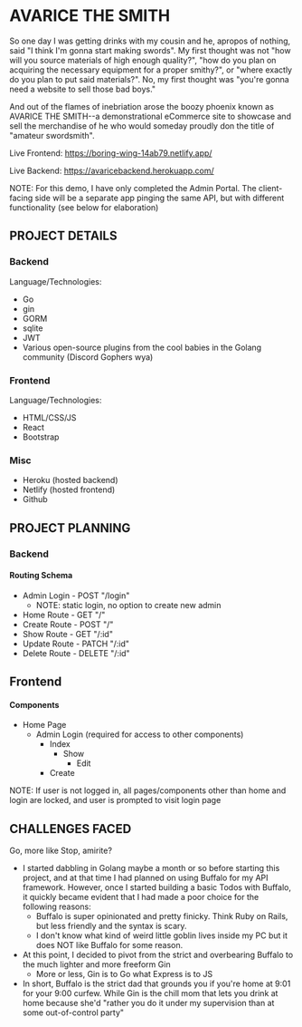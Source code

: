 # AVARICE THE SMITH

So one day I was getting drinks with my cousin and he, apropos of nothing, said "I think I'm gonna start making swords". My first thought was not "how will you source materials of high enough quality?", "how do you plan on acquiring the necessary equipment for a proper smithy?", or "where exactly do you plan to put said materials?". No, my first thought was "you're gonna need a website to sell those bad boys."

And out of the flames of inebriation arose the boozy phoenix known as AVARICE THE SMITH--a demonstrational eCommerce site to showcase and sell the merchandise of he who would someday proudly don the title of "amateur swordsmith".

Live Frontend: https://boring-wing-14ab79.netlify.app/

Live Backend: https://avaricebackend.herokuapp.com/

NOTE: For this demo, I have only completed the Admin Portal. The client-facing side will be a separate app pinging the same API, but with different functionality (see below for elaboration)

## PROJECT DETAILS

### Backend

Language/Technologies:

* Go
* gin
* GORM
* sqlite
* JWT
* Various open-source plugins from the cool babies in the Golang community (Discord Gophers wya)

### Frontend

Language/Technologies:

* HTML/CSS/JS
* React
* Bootstrap

### Misc

* Heroku (hosted backend)
* Netlify (hosted frontend)
* Github

## PROJECT PLANNING

### Backend

#### Routing Schema

* Admin Login - POST "/login"
    * NOTE: static login, no option to create new admin
* Home Route - GET "/"
* Create Route - POST "/"
* Show Route - GET "/:id"
* Update Route - PATCH "/:id"
* Delete Route - DELETE "/:id"

## Frontend

#### Components

* Home Page
    * Admin Login (required for access to other components)
        * Index
            * Show
                * Edit
        * Create

NOTE: If user is not logged in, all pages/components other than home and login are locked, and user is prompted to visit login page

## CHALLENGES FACED

Go, more like Stop, amirite?

* I started dabbling in Golang maybe a month or so before starting this project, and at that time I had planned on using Buffalo for my API framework. However, once I started building a basic Todos with Buffalo, it quickly became evident that I had made a poor choice for the following reasons:
    * Buffalo is super opinionated and pretty finicky. Think Ruby on Rails, but less friendly and the syntax is scary.
    * I don't know what kind of weird little goblin lives inside my PC but it does NOT like Buffalo for some reason.
* At this point, I decided to pivot from the strict and overbearing Buffalo to the much lighter and more freeform Gin
    * More or less, Gin is to Go what Express is to JS
* In short, Buffalo is the strict dad that grounds you if you're home at 9:01 for your 9:00 curfew. While Gin is the chill mom that lets you drink at home because she'd "rather you do it under my supervision than at some out-of-control party"